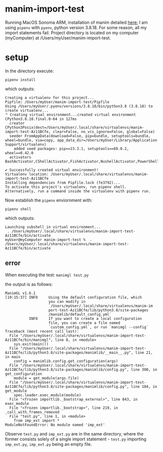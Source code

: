 # manim-import-test
Running MacOS Sonoma ARM, installation of manim detailed [here](https://github.com/3b1b/manim/issues/2050#issuecomment-1858666104); I am using `pipenv` with `pyenv`, python version 3.8.18.
For some reason, all my import statements fail. Project directory is located on my computer (myComputer) at /Users/myUser/manim-import-test.

# setup

In the directory execute:

`pipenv install`

which outputs:

```
Creating a virtualenv for this project...
Pipfile: /Users/myUser/manim-import-test/Pipfile
Using /Users/myUser/.pyenv/versions/3.8.18/bin/python3.8 (3.8.18) to create virtualenv...
⠙ Creating virtual environment...created virtual environment CPython3.8.18.final.0-64 in 127ms
  creator CPython3Posix(dest=/Users/myUser/.local/share/virtualenvs/manim-import-test-Az11BCfe, clear=False, no_vcs_ignore=False, global=False)
  seeder FromAppData(download=False, pip=bundle, setuptools=bundle, wheel=bundle, via=copy, app_data_dir=/Users/myUser/Library/Application Support/virtualenv)
    added seed packages: pip==23.3.1, setuptools==69.0.2, wheel==0.42.0
  activators BashActivator,CShellActivator,FishActivator,NushellActivator,PowerShellActivator,PythonActivator

✔ Successfully created virtual environment!
Virtualenv location: /Users/myUser/.local/share/virtualenvs/manim-import-test-Az11BCfe
Installing dependencies from Pipfile.lock (fe3792)...
To activate this project's virtualenv, run pipenv shell.
Alternatively, run a command inside the virtualenv with pipenv run.
```

Now establish the `pipenv` enviornment with:

`pipenv shell`

which outputs:

```
Launching subshell in virtual environment...
 . /Users/myUser/.local/share/virtualenvs/manim-import-test-Az11BCfe/bin/activate
myUser@myComputer manim-import-test %  . /Users/myUser/.local/share/virtualenvs/manim-import-test-Az11BCfe/bin/activate
```

## error

When executing the test:
`manimgl test.py`

the output is as follows:

```
ManimGL v1.6.1
[19:15:37] INFO     Using the default configuration file, which    
                    you can modify in                                           
                    `/Users/myUser/.local/share/virtualenvs/manim-im              
                    port-test-Az11BCfe/lib/python3.8/site-packages              
                    /manimlib/default_config.yml`                               
           INFO     If you want to create a local configuration    
                    file, you can create a file named                           
                    `custom_config.yml`, or run `manimgl --config`              
Traceback (most recent call last):
  File "/Users/myUser/.local/share/virtualenvs/manim-import-test-Az11BCfe/bin/manimgl", line 8, in <module>
    sys.exit(main())
  File "/Users/myUser/.local/share/virtualenvs/manim-import-test-Az11BCfe/lib/python3.8/site-packages/manimlib/__main__.py", line 21, in main
    config = manimlib.config.get_configuration(args)
  File "/Users/myUser/.local/share/virtualenvs/manim-import-test-Az11BCfe/lib/python3.8/site-packages/manimlib/config.py", line 300, in get_configuration
    module = get_module(args.file)
  File "/Users/myUser/.local/share/virtualenvs/manim-import-test-Az11BCfe/lib/python3.8/site-packages/manimlib/config.py", line 184, in get_module
    spec.loader.exec_module(module)
  File "<frozen importlib._bootstrap_external>", line 843, in exec_module
  File "<frozen importlib._bootstrap>", line 219, in _call_with_frames_removed
  File "test.py", line 1, in <module>
    from imp_ext import *
ModuleNotFoundError: No module named 'imp_ext'
```

Observe `test.py` and `imp_ext.py` are in the same directory, where the former consists solely of a single import statement - `test.py` importing `imp_ext.py`, `imp_ext.py` being an empty file.
